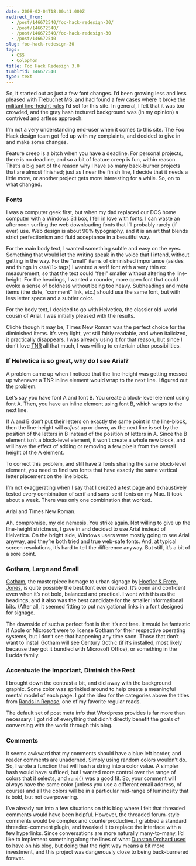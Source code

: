 ```yaml
---
date: 2008-02-04T18:00:41.000Z
redirect_from:
  - /post/146672540/foo-hack-redesign-30/
  - /post/146672540/
  - /post/146672540/foo-hack-redesign-30
  - /post/146672540
slug: foo-hack-redesign-30
tags:
  - CSS
  - Colophon
title: Foo Hack Redesign 3.0
tumblrid: 146672540
type: text
---
```

<p>So, it started out as just a few font changes.  I&rsquo;d been growing less and less pleased with Trebuchet MS, and had found a few cases where it broke the <a href="http://foohack.com/2007/08/marching-to-a-vertical-cadence/">militant line-height rules</a> I&rsquo;d set for this site.  In general, I felt that it was too crowded, and the gray hash textured background was (in my opinion) a contrived and artless approach.</p>

<p>I&rsquo;m not a very understanding end-user when it comes to this site.  The Foo Hack design team got fed up with my complaints, and decided to give in and make some changes.</p>

<p>Feature creep is a bitch when you have a deadline.  For personal projects, there is no deadline, and so a bit of feature creep is fun, within reason.  That&rsquo;s a big part of the reason why I have so many back-burner projects that are almost finished; just as I near the finish line, I decide that it needs a little more, or another project gets more interesting for a while.  So, on to what changed.</p>

<h3>Fonts</h3>

<p>I was a computer geek first, but when my dad replaced our DOS home computer with a Windows 3.1 box, I fell in love with fonts.  I can waste an afternoon surfing the web downloading fonts that I&rsquo;ll probably rarely (if ever) use.  Web design is about 90% typography, and it is an art that blends strict perfectionism and fluid acceptance in a beautiful way.</p>

<p>For the main body text, I wanted something subtle and easy on the eyes.  Something that would let the writing speak in the voice that I intend, without getting in the way.  For the &ldquo;small&rdquo; items of diminished importance (asides and things in <code>&lt;small&gt;</code> tags) I wanted a serif font with a very thin ex measurement, so that the text could &ldquo;feel&rdquo; smaller without altering the line-height.  For the headings, I wanted a rounder, more open font that could evoke a sense of boldness without being too heavy.  Subheadings and meta items (the date, &ldquo;comment&rdquo; link, etc.) should use the same font, but with less letter space and a subtler color.</p>

<p>For the body text, I decided to go with Helvetica, the classier old-world cousin of Arial.  I was initially pleased with the results.</p>

<p>Cliché though it may be, Times New Roman was the perfect choice for the diminished items.  It&rsquo;s very light, yet still fairly readable, and when italicized, it practically disappears.  I was already using it for that reason, but since I don&rsquo;t love <abbr title="Times New Roman">TNR</abbr> all that much, I was willing to entertain other possibilities.</p>

<h3>If Helvetica is so great, why do I see Arial?</h3>

<p>A problem came up when I noticed that the line-height was getting messed up whenever a TNR inline element would wrap to the next line.  I figured out the problem.</p>

<p>Let&rsquo;s say you have font A and font B.  You create a block-level element using font A.  Then, you have an inline element using font B, which wraps to the next line.</p>

<p>If A and B don&rsquo;t put their letters on exactly the same point in the line-block, then the line-height will <em>adjust</em> up or down, as the next line is set by the position of the letters in B instead of the position of letters in A.  Since the B element isn&rsquo;t a block-level element, it won&rsquo;t create a whole new block, and will have the effect of adding or removing a few pixels from the overall height of the A element.</p>

<p>To correct this problem, and still have 2 fonts sharing the same block-level element, you need to find two fonts that have exactly the same vertical letter placement on the line block.</p>

<p>I&rsquo;m not exaggerating when I say that I created a test page and exhaustively tested every combination of serif and sans-serif fonts on my Mac.  It took about a week.  There was only one combination that worked.</p>

<p>Arial and Times New Roman.</p>

<p>Ah, compromise, my old nemesis. You strike again.  Not willing to give up the line-height strictness, I gave in and decided to use Arial instead of Helvetica.  On the bright side, Windows users were mostly going to see Arial anyway, and they&rsquo;re both tried and true web-safe fonts.  And, at typical screen resolutions, it&rsquo;s hard to tell the difference anyway.  But still, it&rsquo;s a bit of a sore point.</p>

<h3>Gotham, Large and Small</h3>

<p><a href="http://www.typography.com/fonts/font_overview.php?productLineID=100008">Gotham</a>, the masterpiece homage to urban signage by <a href="http://www.typography.com/">Hoefler &amp; Frere-Jones</a>, is quite possibly the best font ever devised.  It&rsquo;s open and confident even when it&rsquo;s not bold, balanced and practical.  I went with this as the headings, and it also was the best candidate for the smaller informational bits.  (After all, it seemed fitting to put navigational links in a font designed for signage.</p>

<p>The downside of such a perfect font is that it&rsquo;s not free.  It would be fantastic if Apple or Microsoft were to license Gotham for their respective operating systems, but I don&rsquo;t see that happening any time soon.  Those that don&rsquo;t want to install Gotham will see Century Gothic (if it&rsquo;s installed, most likely because they got it bundled with Microsoft Office), or something in the Lucida family.</p>

<h3>Accentuate the Important, Diminish the Rest</h3>

<p>I brought down the contrast a bit, and did away with the background graphic.  Some color was sprinkled around to help create a meaningful mental model of each page.  I got the idea for the categories above the titles from <a href="http://randsinrepose.com">Rands in Repose</a>, one of my favorite regular reads.</p>

<p>The default set of post meta info that Wordpress provides is far more than necessary.  I got rid of everything that didn&rsquo;t directly benefit the goals of conversing with the world through this blog.</p>

<h3>Comments</h3>

<p>It seems awkward that my comments should have a blue left border, and reader comments are unadorned.  Simply using random colors wouldn&rsquo;t do.  So, I wrote a function that will hash a string into a color value.  A simpler hash would have sufficed, but I wanted more control over the range of colors that it selects, and <code><a href="http://php.net/rand">rand()</a></code> was a good fit.  So, your comment will always have the same color (unless you use a different email address, of course) and all the colors will be in a particular mid-range of luminosity that is bold, but not overpowering.</p>

<p>I&rsquo;ve already run into a few situations on this blog where I felt that threaded comments would have been helpful. However, the threaded forum-style comments would be complex and counterproductive.  I grabbed a standard threaded-comment plugin, and tweaked it to replace the interface with a few hyperlinks.  Since conversations are more naturally many-to-many, I&rsquo;d like to implement something along the lines of what <a href="http://1976design.com/blog/archive/2003/11/12/comments/">Dunstan Orchard used to have on his blog</a>, but doing that the right way means a bit more investment, and this project was dangerously close to being back-burnered forever.</p>
